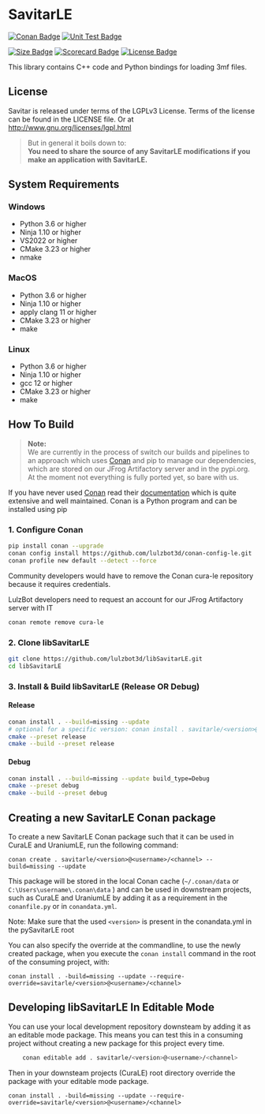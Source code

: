 # SavitarLE

[![Conan Badge]][Conan]
[![Unit Test Badge]][Unit Test]

[![Size Badge]][Size]
[![Scorecard Badge]][Scorecard]
[![License Badge]][License]

This library contains C++ code and Python bindings for loading 3mf files.

## License

Savitar is released under terms of the LGPLv3 License. Terms of the license can be found in the LICENSE file. Or at
http://www.gnu.org/licenses/lgpl.html

> But in general it boils down to:  
> **You need to share the source of any SavitarLE modifications if you make an application with SavitarLE.**

## System Requirements

### Windows

- Python 3.6 or higher
- Ninja 1.10 or higher
- VS2022 or higher
- CMake 3.23 or higher
- nmake

### MacOS

- Python 3.6 or higher
- Ninja 1.10 or higher
- apply clang 11 or higher
- CMake 3.23 or higher
- make

### Linux

- Python 3.6 or higher
- Ninja 1.10 or higher
- gcc 12 or higher
- CMake 3.23 or higher
- make

## How To Build

> **Note:**  
> We are currently in the process of switch our builds and pipelines to an approach which uses [Conan](https://conan.io/)
> and pip to manage our dependencies, which are stored on our JFrog Artifactory server and in the pypi.org.
> At the moment not everything is fully ported yet, so bare with us.

If you have never used [Conan](https://conan.io/) read their [documentation](https://docs.conan.io/en/latest/index.html)
which is quite extensive and well maintained. Conan is a Python program and can be installed using pip

### 1. Configure Conan

```bash
pip install conan --upgrade
conan config install https://github.com/lulzbot3d/conan-config-le.git
conan profile new default --detect --force
```

Community developers would have to remove the Conan cura-le repository because it requires credentials. 

LulzBot developers need to request an account for our JFrog Artifactory server with IT

```bash
conan remote remove cura-le
```

### 2. Clone libSavitarLE

```bash
git clone https://github.com/lulzbot3d/libSavitarLE.git
cd libSavitarLE
```

### 3. Install & Build libSavitarLE (Release OR Debug)

#### Release

```bash
conan install . --build=missing --update
# optional for a specific version: conan install . savitarle/<version>@<user>/<channel> --build=missing --update
cmake --preset release
cmake --build --preset release
```

#### Debug

```bash
conan install . --build=missing --update build_type=Debug
cmake --preset debug
cmake --build --preset debug
```

## Creating a new SavitarLE Conan package

To create a new SavitarLE Conan package such that it can be used in CuraLE and UraniumLE, run the following command:

```shell
conan create . savitarle/<version>@<username>/<channel> --build=missing --update
```

This package will be stored in the local Conan cache (`~/.conan/data` or `C:\Users\username\.conan\data` ) and can be used in downstream
projects, such as CuraLE and UraniumLE by adding it as a requirement in the `conanfile.py` or in `conandata.yml`.

Note: Make sure that the used `<version>` is present in the conandata.yml in the pySavitarLE root

You can also specify the override at the commandline, to use the newly created package, when you execute the `conan install`
command in the root of the consuming project, with:

```shell
conan install . -build=missing --update --require-override=savitarle/<version>@<username>/<channel>
```

## Developing libSavitarLE In Editable Mode

You can use your local development repository downsteam by adding it as an editable mode package.
This means you can test this in a consuming project without creating a new package for this project every time.

```bash
    conan editable add . savitarle/<version>@<username>/<channel>
```

Then in your downsteam projects (CuraLE) root directory override the package with your editable mode package.  

```shell
conan install . -build=missing --update --require-override=savitarle/<version>@<username>/<channel>
```

<!---------------------------------------------------------->

[Conan Badge]: https://img.shields.io/github/actions/workflow/status/lulzbot3d/libSavitarLE/conan-package.yml?style=for-the-badge&logoColor=white&logo=Conan&label=Conan%20Package
[Unit Test Badge]: https://img.shields.io/github/actions/workflow/status/lulzbot3d/libSavitarLE/unit-test.yml?style=for-the-badge&logoColor=white&logo=Codacy&label=Unit%20Test
[Size Badge]: https://img.shields.io/github/repo-size/lulzbot3d/libSavitarLE?style=for-the-badge&logoColor=white&logo=GoogleAnalytics
[License Badge]: https://img.shields.io/github/license/lulzbot3d/libSavitarLE?style=for-the-badge&logoColor=white&logo=GNU
[Scorecard Badge]: https://img.shields.io/ossf-scorecard/github.com/lulzbot3d/libSavitarLE?style=for-the-badge&logo=GitHub&label=OpenSSF%20Scorecard

[Conan]: https://github.com/lulzbot3d/libSavitarLE/actions/workflows/conan-package.yml
[Unit Test]: https://github.com/lulzbot3d/libSavitarLE/actions/workflows/unit-test.yml
[Size]: https://github.com/lulzbot3d/libSavitarLE
[License]: LICENSE
[Scorecard]: https://api.securityscorecards.dev/projects/github.com/lulzbot3d/libSavitarLE
